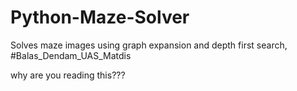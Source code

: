# Python-Maze-Solver
Solves maze images using graph expansion and depth first search, #Balas_Dendam_UAS_Matdis














why are you reading this???
